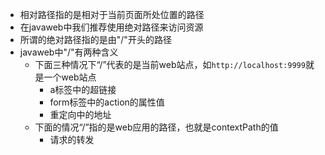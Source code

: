 - 相对路径指的是相对于当前页面所处位置的路径
- 在javaweb中我们推荐使用绝对路径来访问资源
- 所谓的绝对路径指的是由"/"开头的路径
- javaweb中"/"有两种含义  
    - 下面三种情况下“/”代表的是当前web站点，如`http://localhost:9999`就是一个web站点
         - a标签中的超链接
         - form标签中的action的属性值
         - 重定向中的地址
    - 下面的情况“/”指的是web应用的路径，也就是contextPath的值
         - 请求的转发 
